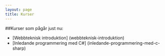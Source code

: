 ```yaml
---
layout: page
title: Kurser 
---
```


##Kurser som pågår just nu:
- [Webbteknisk introduktion] (webbteknisk-introduktion)
- [Inledande programmering med C#] (inledande-programmering-med-c-sharp)
